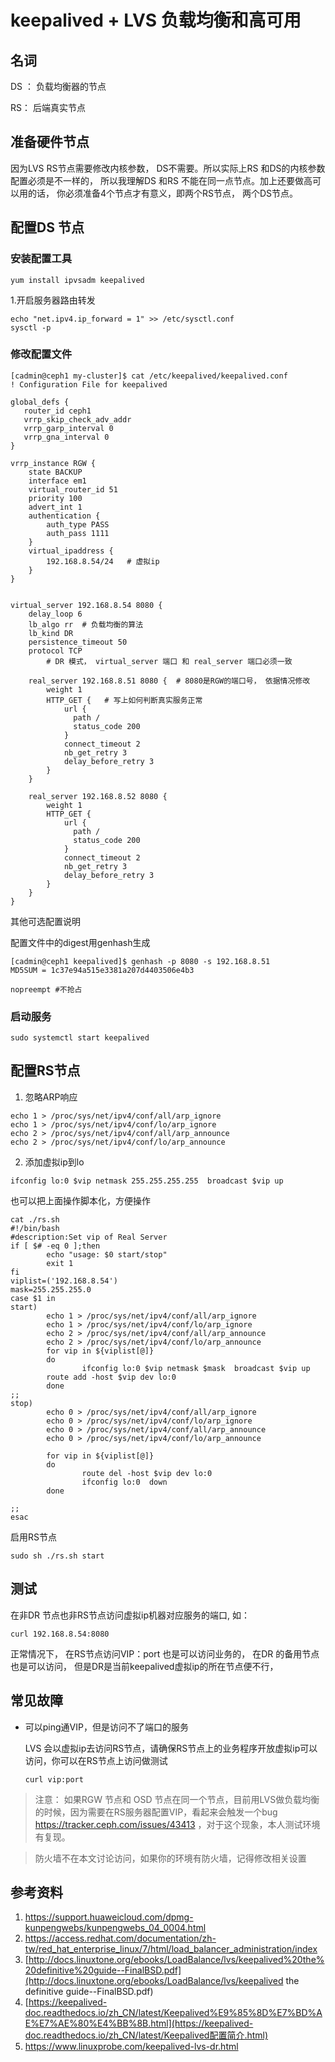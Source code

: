 # keepalived + LVS 负载均衡和高可用

## 名词

DS ： 负载均衡器的节点

RS： 后端真实节点

## 准备硬件节点

因为LVS RS节点需要修改内核参数， DS不需要。所以实际上RS 和DS的内核参数配置必须是不一样的， 所以我理解DS 和RS 不能在同一点节点。加上还要做高可以用的话， 你必须准备4个节点才有意义，即两个RS节点， 两个DS节点。

## 配置DS 节点

### 安装配置工具

```shell
yum install ipvsadm keepalived
```
1.开启服务器路由转发

```shell
echo "net.ipv4.ip_forward = 1" >> /etc/sysctl.conf
sysctl -p
```

### 修改配置文件

```shell
[cadmin@ceph1 my-cluster]$ cat /etc/keepalived/keepalived.conf 
! Configuration File for keepalived

global_defs {
   router_id ceph1
   vrrp_skip_check_adv_addr
   vrrp_garp_interval 0
   vrrp_gna_interval 0
}

vrrp_instance RGW {
    state BACKUP
    interface em1
    virtual_router_id 51
    priority 100
    advert_int 1
    authentication {
        auth_type PASS
        auth_pass 1111
    }
    virtual_ipaddress {
        192.168.8.54/24   # 虚拟ip
    }
}


virtual_server 192.168.8.54 8080 {
    delay_loop 6
    lb_algo rr  # 负载均衡的算法
    lb_kind DR
    persistence_timeout 50
    protocol TCP
		# DR 模式， virtual_server 端口 和 real_server 端口必须一致

    real_server 192.168.8.51 8080 {  # 8080是RGW的端口号， 依据情况修改
        weight 1
        HTTP_GET {   # 写上如何判断真实服务正常
            url { 
              path /
              status_code 200
            }
            connect_timeout 2
            nb_get_retry 3
            delay_before_retry 3
        }
    }

    real_server 192.168.8.52 8080 {
        weight 1
        HTTP_GET {
            url { 
              path /
              status_code 200
            }
            connect_timeout 2
            nb_get_retry 3
            delay_before_retry 3
        }
    }
}

```

其他可选配置说明

配置文件中的digest用genhash生成
```shell
[cadmin@ceph1 keepalived]$ genhash -p 8080 -s 192.168.8.51
MD5SUM = 1c37e94a515e3381a207d4403506e4b3
```
``` shell
nopreempt #不抢占
```

### 启动服务

```shell
sudo systemctl start keepalived 
```

## 配置RS节点

1. 忽略ARP响应
```shell
echo 1 > /proc/sys/net/ipv4/conf/all/arp_ignore
echo 1 > /proc/sys/net/ipv4/conf/lo/arp_ignore
echo 2 > /proc/sys/net/ipv4/conf/all/arp_announce
echo 2 > /proc/sys/net/ipv4/conf/lo/arp_announce
```
2. 添加虚拟ip到lo
```shell
ifconfig lo:0 $vip netmask 255.255.255.255  broadcast $vip up
```
也可以把上面操作脚本化，方便操作
```shell
cat ./rs.sh
#!/bin/bash
#description:Set vip of Real Server
if [ $# -eq 0 ];then
        echo "usage: $0 start/stop"
        exit 1
fi
viplist=('192.168.8.54')
mask=255.255.255.0
case $1 in
start)
        echo 1 > /proc/sys/net/ipv4/conf/all/arp_ignore
        echo 1 > /proc/sys/net/ipv4/conf/lo/arp_ignore
        echo 2 > /proc/sys/net/ipv4/conf/all/arp_announce
        echo 2 > /proc/sys/net/ipv4/conf/lo/arp_announce
        for vip in ${viplist[@]}
        do
                ifconfig lo:0 $vip netmask $mask  broadcast $vip up
        route add -host $vip dev lo:0
        done
;;
stop)
        echo 0 > /proc/sys/net/ipv4/conf/all/arp_ignore
        echo 0 > /proc/sys/net/ipv4/conf/lo/arp_ignore
        echo 0 > /proc/sys/net/ipv4/conf/all/arp_announce
        echo 0 > /proc/sys/net/ipv4/conf/lo/arp_announce

        for vip in ${viplist[@]}
        do
                route del -host $vip dev lo:0
                ifconfig lo:0  down
        done

;;
esac
```
启用RS节点
```shell
sudo sh ./rs.sh start
```

## 测试

在非DR 节点也非RS节点访问虚拟ip机器对应服务的端口,  如：

```shell
curl 192.168.8.54:8080
```

正常情况下， 在RS节点访问VIP：port 也是可以访问业务的， 在DR 的备用节点也是可以访问， 但是DR是当前keepalived虚拟ip的所在节点便不行，

## 常见故障

- 可以ping通VIP，但是访问不了端口的服务

  LVS 会以虚拟ip去访问RS节点，请确保RS节点上的业务程序开放虚拟ip可以访问，你可以在RS节点上访问做测试

  ```shell
  curl vip:port
  ```

> 注意： 如果RGW 节点和 OSD 节点在同一个节点，目前用LVS做负载均衡的时候，因为需要在RS服务器配置VIP，看起来会触发一个bug https://tracker.ceph.com/issues/43413 ，对于这个现象，本人测试环境有复现。

> 防火墙不在本文讨论访问，如果你的环境有防火墙，记得修改相关设置


## 参考资料

1. https://support.huaweicloud.com/dpmg-kunpengwebs/kunpengwebs_04_0004.html
2. https://access.redhat.com/documentation/zh-tw/red_hat_enterprise_linux/7/html/load_balancer_administration/index
3. [http://docs.linuxtone.org/ebooks/LoadBalance/lvs/keepalived%20the%20definitive%20guide--FinalBSD.pdf](http://docs.linuxtone.org/ebooks/LoadBalance/lvs/keepalived the definitive guide--FinalBSD.pdf)
4. [https://keepalived-doc.readthedocs.io/zh_CN/latest/Keepalived%E9%85%8D%E7%BD%AE%E7%AE%80%E4%BB%8B.html](https://keepalived-doc.readthedocs.io/zh_CN/latest/Keepalived配置简介.html)
5. https://www.linuxprobe.com/keepalived-lvs-dr.html

